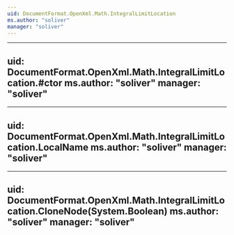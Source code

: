 ```yaml
---
uid: DocumentFormat.OpenXml.Math.IntegralLimitLocation
ms.author: "soliver"
manager: "soliver"
---
```


---
uid: DocumentFormat.OpenXml.Math.IntegralLimitLocation.#ctor
ms.author: "soliver"
manager: "soliver"
---

---
uid: DocumentFormat.OpenXml.Math.IntegralLimitLocation.LocalName
ms.author: "soliver"
manager: "soliver"
---

---
uid: DocumentFormat.OpenXml.Math.IntegralLimitLocation.CloneNode(System.Boolean)
ms.author: "soliver"
manager: "soliver"
---
